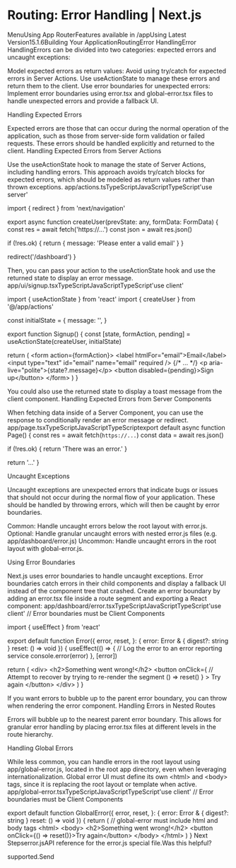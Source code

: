 # Routing: Error Handling | Next.js

<p>MenuUsing App RouterFeatures available in /appUsing Latest Version15.1.6Building Your ApplicationRoutingError HandlingError HandlingErrors can be divided into two categories: expected errors and uncaught exceptions:</p>
<p>Model expected errors as return values: Avoid using try/catch for expected errors in Server Actions. Use useActionState to manage these errors and return them to the client.
Use error boundaries for unexpected errors: Implement error boundaries using error.tsx and global-error.tsx files to handle unexpected errors and provide a fallback UI.</p>
<p>Handling Expected Errors</p>
<p>Expected errors are those that can occur during the normal operation of the application, such as those from server-side form validation or failed requests. These errors should be handled explicitly and returned to the client.
Handling Expected Errors from Server Actions</p>
<p>Use the useActionState hook to manage the state of Server Actions, including handling errors. This approach avoids try/catch blocks for expected errors, which should be modeled as return values rather than thrown exceptions.
app/actions.tsTypeScriptJavaScriptTypeScript'use server'</p>
<p>import { redirect } from 'next/navigation'</p>
<p>export async function createUser(prevState: any, formData: FormData) {
const res = await fetch('https://...')
const json = await res.json()</p>
<p>if (!res.ok) {
return { message: 'Please enter a valid email' }
}</p>
<p>redirect('/dashboard')
}</p>
<p>Then, you can pass your action to the useActionState hook and use the returned state to display an error message.
app/ui/signup.tsxTypeScriptJavaScriptTypeScript'use client'</p>
<p>import { useActionState } from 'react'
import { createUser } from '@/app/actions'</p>
<p>const initialState = {
message: '',
}</p>
<p>export function Signup() {
const [state, formAction, pending] = useActionState(createUser, initialState)</p>
<p>return (
&lt;form action={formAction}&gt;
&lt;label htmlFor=&quot;email&quot;&gt;Email&lt;/label&gt;
&lt;input type=&quot;text&quot; id=&quot;email&quot; name=&quot;email&quot; required /&gt;
{/* ... */}
&lt;p aria-live=&quot;polite&quot;&gt;{state?.message}&lt;/p&gt;
&lt;button disabled={pending}&gt;Sign up&lt;/button&gt;
&lt;/form&gt;
)
}</p>
<p>You could also use the returned state to display a toast message from the client component.
Handling Expected Errors from Server Components</p>
<p>When fetching data inside of a Server Component, you can use the response to conditionally render an error message or redirect.
app/page.tsxTypeScriptJavaScriptTypeScriptexport default async function Page() {
const res = await fetch(<code>https://...</code>)
const data = await res.json()</p>
<p>if (!res.ok) {
return 'There was an error.'
}</p>
<p>return '...'
}</p>
<p>Uncaught Exceptions</p>
<p>Uncaught exceptions are unexpected errors that indicate bugs or issues that should not occur during the normal flow of your application. These should be handled by throwing errors, which will then be caught by error boundaries.</p>
<p>Common: Handle uncaught errors below the root layout with error.js.
Optional: Handle granular uncaught errors with nested error.js files (e.g. app/dashboard/error.js)
Uncommon: Handle uncaught errors in the root layout with global-error.js.</p>
<p>Using Error Boundaries</p>
<p>Next.js uses error boundaries to handle uncaught exceptions. Error boundaries catch errors in their child components and display a fallback UI instead of the component tree that crashed.
Create an error boundary by adding an error.tsx file inside a route segment and exporting a React component:
app/dashboard/error.tsxTypeScriptJavaScriptTypeScript'use client' // Error boundaries must be Client Components</p>
<p>import { useEffect } from 'react'</p>
<p>export default function Error({
error,
reset,
}: {
error: Error &amp; { digest?: string }
reset: () =&gt; void
}) {
useEffect(() =&gt; {
// Log the error to an error reporting service
console.error(error)
}, [error])</p>
<p>return (
&lt;div&gt;
&lt;h2&gt;Something went wrong!&lt;/h2&gt;
&lt;button
onClick={
// Attempt to recover by trying to re-render the segment
() =&gt; reset()
}
&gt;
Try again
&lt;/button&gt;
&lt;/div&gt;
)
}</p>
<p>If you want errors to bubble up to the parent error boundary, you can throw when rendering the error component.
Handling Errors in Nested Routes</p>
<p>Errors will bubble up to the nearest parent error boundary. This allows for granular error handling by placing error.tsx files at different levels in the route hierarchy.</p>
<p>Handling Global Errors</p>
<p>While less common, you can handle errors in the root layout using app/global-error.js, located in the root app directory, even when leveraging internationalization. Global error UI must define its own &lt;html&gt; and &lt;body&gt; tags, since it is replacing the root layout or template when active.
app/global-error.tsxTypeScriptJavaScriptTypeScript'use client' // Error boundaries must be Client Components</p>
<p>export default function GlobalError({
error,
reset,
}: {
error: Error &amp; { digest?: string }
reset: () =&gt; void
}) {
return (
// global-error must include html and body tags
&lt;html&gt;
&lt;body&gt;
&lt;h2&gt;Something went wrong!&lt;/h2&gt;
&lt;button onClick={() =&gt; reset()}&gt;Try again&lt;/button&gt;
&lt;/body&gt;
&lt;/html&gt;
)
}
Next Stepserror.jsAPI reference for the error.js special file.Was this helpful?</p>
<p>supported.Send</p>
